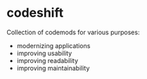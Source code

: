# codeshift

Collection of codemods for various purposes:
- modernizing applications
- improving usability
- improving readability
- improving maintainability 
